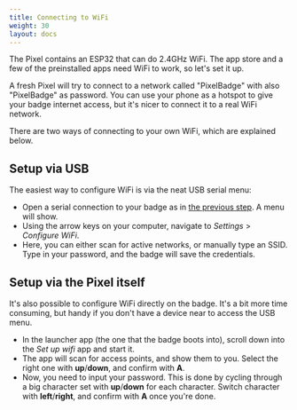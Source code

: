 ```yaml
---
title: Connecting to WiFi
weight: 30
layout: docs
---
```


The Pixel contains an ESP32 that can do 2.4GHz WiFi. The app store and a few of the preinstalled apps need WiFi to work, so let's set it up.

<div class="info">
A fresh Pixel will try to connect to a network called "PixelBadge" with also "PixelBadge" as password. You can use your phone as a hotspot to give your badge internet access, but it's nicer to connect it to a real WiFi network.
</div>

There are two ways of connecting to your own WiFi, which are explained below.

## Setup via USB
The easiest way to configure WiFi is via the neat USB serial menu:

* Open a serial connection to your badge as in [the previous step](/docs/getting-started/connecting). A menu will show.
* Using the arrow keys on your computer, navigate to _Settings_ > _Configure WiFi_.
* Here, you can either scan for active networks, or manually type an SSID. Type in your password, and the badge will save the credentials.

## Setup via the Pixel itself
It's also possible to configure WiFi directly on the badge. It's a bit more time consuming, but handy if you don't have a device near to access the USB menu.

* In the launcher app (the one that the badge boots into), scroll down into the _Set up wifi_ app and start it.
* The app will scan for access points, and show them to you. Select the right one with **up**/**down**, and confirm with **A**.
* Now, you need to input your password. This is done by cycling through a big character set with **up**/**down** for each character. Switch character with **left**/**right**, and confirm with **A** once you're done.
